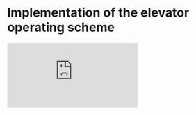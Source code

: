 # Implementation of the elevator operating scheme

![Schema](https://home.agh.edu.pl/~pszwed/wiki/lib/exe/fetch.php?w=700&tok=8b9a63&media=po:elevator.png)
